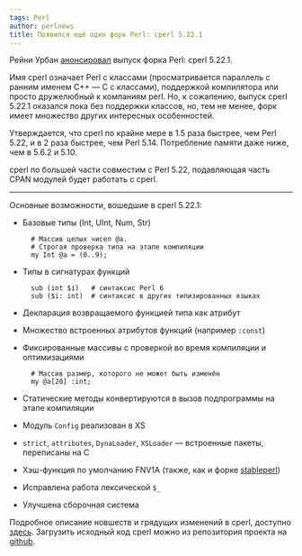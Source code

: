 ```yaml
---
tags: Perl
author: perlnews
title: Появился ещё один форк Perl: cperl 5.22.1
---
```


Рейни Урбан
[анонсировал](http://blogs.perl.org/users/rurban/2015/09/cperl-5221-released.html)
выпуск форка Perl: cperl 5.22.1.

Имя cperl означает Perl с классами (просматривается параллель с ранним именем
C++ — C с классами), поддержкой компилятора или просто дружелюбный к компаниям
perl. Но, к сожалению, выпуск cperl 5.22.1 оказался пока без поддержки классов,
но, тем не менее, форк имеет множество других интересных особенностей.

Утверждается, что cperl по крайне мере в 1.5 раза быстрее, чем Perl 5.22, и в 2
раза быстрее, чем Perl 5.14. Потребление памяти даже ниже, чем в 5.6.2 и 5.10.

cperl по большей части совместим с Perl 5.22, подавляющая часть CPAN модулей
будет работать с cperl.

---

Основные возможности, вошедшие в cperl 5.22.1:

* Базовые типы (Int, UInt, Num, Str)

        # Массив целых чисел @a.
        # Строгая проверка типа на этапе компиляции
        my Int @a = (0..9);

* Типы в сигнатурах функций

        sub (int $i)   # синтаксис Perl 6
        sub ($i: int)  # синтаксис в других типизированных языках

* Декларация возвращаемого функцией типа как атрибут

* Множество встроенных атрибутов функций (например `:const`)

* Фиксированные массивы с проверкой во время компиляции и оптимизациями

        # Массив размер, которого не может быть изменён
        my @a[20] :int;

* Статические методы конвертируются в вызов подпрограммы на этапе компиляции

* Модуль `Config` реализован в XS

* `strict`, `attributes`, `DynaLoader`, `XSLoader` — встроенные пакеты,
  переписаны на C

* Хэш-функция по умолчанию FNV1A (также, как и форке
  [stableperl](http://perlnews.ru/blog/2015/06/08/01-schmorps-stable-perl-fork/))

* Исправлена работа лексической `$_`

* Улучшена сборочная система 

Подробное описание новшеств и грядущих изменений в cperl, доступно
[здесь](http://perl11.org/cperl/perlcperl.html). Загрузить исходный код cperl
можно из репозитория проекта на
[github](https://github.com/perl11/cperl/releases/tag/cperl-5.22.1).
